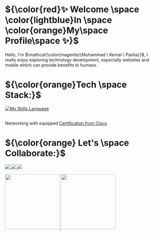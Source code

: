 # ${\color{red}✨ Welcome \space \color{lightblue}In \space \color{orange}My\space Profile\space ✨}$
Hello, I'm $\mathcal{\color{magenta}{Muhammad \ Kemal \ Pasha}}$, I really enjoy exploring technology development, especially websites and mobile which can provide benefits to humans.

# ${\color{orange}Tech \space Stack:}$
[![My Skills Language](https://skillicons.dev/icons?i=java,kotlin,js,php,cpp,html,css,androidstudio,arduino,bootstrap,dart,docker,express,firebase,flutter,laravel,mysql,mongodb,vscode,tailwind,react,py,nodejs&theme=light)](https://skillicons.dev)

<br>Networking with equipped [Certification from Cisco](https://)<br>

# ${\color{orange} Let's \space Collaborate:}$
<p align="left">
  <a href="https://www.linkedin.com/in/muhammad-kemal-pasha-a97770213/">
    <img src="https://skillicons.dev/icons?i=linkedin" />
  </a>
  <a href="https://www.instagram.com/kemal.mkp/">
    <img src="https://skillicons.dev/icons?i=instagram" />
  </a>
  <a href="">
    <img src="https://skillicons.dev/icons?i=discord" />
  </a>
</p>

<p align="left">
<a href="https://github.com/mkp-kemal">
  <img height="180em" src="https://github-readme-stats-eight-theta.vercel.app/api?username=mkp-kemal&show_icons=true&theme=algolia&include_all_commits=true&count_private=true"/>
  <img height="180em" src="https://github-readme-stats-eight-theta.vercel.app/api/top-langs/?username=mkp-kemal&layout=compact&theme=algolia"/>
</a>
</p>
